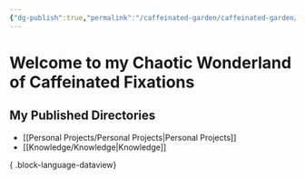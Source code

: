 ```yaml
---
{"dg-publish":true,"permalink":"/caffeinated-garden/caffeinated-garden/","tags":["gardenEntry"]}
---
```


# Welcome to my Chaotic Wonderland of Caffeinated Fixations


## My Published Directories
- [[Personal Projects/Personal Projects\|Personal Projects]]
- [[Knowledge/Knowledge\|Knowledge]]

{ .block-language-dataview}